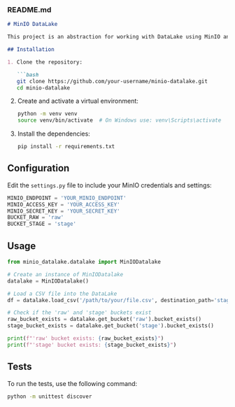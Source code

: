 ### README.md

```markdown
# MinIO DataLake

This project is an abstraction for working with DataLake using MinIO and PySpark. It provides classes and methods to interact with buckets and objects in MinIO, as well as to load CSV files, convert them to Parquet, and create temporary views in Spark.

## Installation

1. Clone the repository:

   ```bash
   git clone https://github.com/your-username/minio-datalake.git
   cd minio-datalake
   ```

2. Create and activate a virtual environment:

   ```bash
   python -m venv venv
   source venv/bin/activate  # On Windows use: venv\Scripts\activate
   ```

3. Install the dependencies:

   ```bash
   pip install -r requirements.txt
   ```

## Configuration

Edit the `settings.py` file to include your MinIO credentials and settings:

```python
MINIO_ENDPOINT = 'YOUR_MINIO_ENDPOINT'
MINIO_ACCESS_KEY = 'YOUR_ACCESS_KEY'
MINIO_SECRET_KEY = 'YOUR_SECRET_KEY'
BUCKET_RAW = 'raw'
BUCKET_STAGE = 'stage'
```

## Usage

```python
from minio_datalake.datalake import MinIODatalake

# Create an instance of MinIODatalake
datalake = MinIODatalake()

# Load a CSV file into the DataLake
df = datalake.load_csv('/path/to/your/file.csv', destination_path='stage', temp_view_name='my_temp_view')

# Check if the 'raw' and 'stage' buckets exist
raw_bucket_exists = datalake.get_bucket('raw').bucket_exists()
stage_bucket_exists = datalake.get_bucket('stage').bucket_exists()

print(f"'raw' bucket exists: {raw_bucket_exists}")
print(f"'stage' bucket exists: {stage_bucket_exists}")
```

## Tests

To run the tests, use the following command:

```bash
python -m unittest discover
```
```
